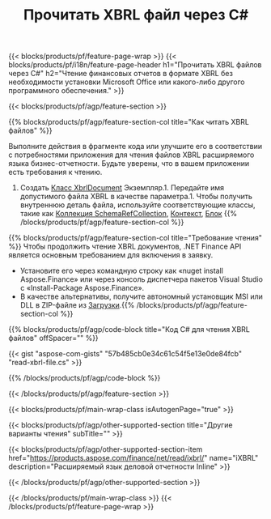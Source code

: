 ﻿---
title: Прочитать XBRL файл через C#
description: Образец кода для чтения файлов XBRL. Используйте пример API кода для чтения пакетных XBRL файлов в приложениях на основе .NET. 
url: /ru/net/read/xbrl/
family: finance
platformtag: net
feature: read
informat: XBRL
outformat: 
otherformats: 
---
{{< blocks/products/pf/feature-page-wrap >}}
{{< blocks/products/pf/i18n/feature-page-header h1="Прочитать XBRL файлов через C#" h2="Чтение финансовых отчетов в формате XBRL без необходимости установки Microsoft Office или какого-либо другого программного обеспечения." >}}

{{< blocks/products/pf/agp/feature-section >}}

{{% blocks/products/pf/agp/feature-section-col title="Как читать XBRL файлов" %}}

Выполните действия в фрагменте кода или улучшите его в соответствии с потребностями приложения для чтения файлов XBRL расширяемого языка бизнес-отчетности. Будьте уверены, что в вашем приложении есть требования к чтению.

1. Создать [Класс XbrlDocument](https://apireference.aspose.com/finance/net/aspose.finance.xbrl/xbrldocument) Экземпляр.1. Передайте имя допустимого файла XBRL в качестве параметра.1. Чтобы получить внутреннюю деталь файла, используйте соответствующие классы, такие как [Коллекция SchemaRefCollection](https://apireference.aspose.com/finance/net/aspose.finance.xbrl/schemarefcollection), [Контекст](https://apireference.aspose.com/finance/net/aspose.finance.xbrl/context), [Блок](https://apireference.aspose.com/finance/net/aspose.finance.xbrl/unit) 
{{% /blocks/products/pf/agp/feature-section-col %}}

{{% blocks/products/pf/agp/feature-section-col title="Требование чтения" %}}
Чтобы продолжить чтение XBRL документов, .NET Finance API является основным требованием для включения в заявку. 
- Установите его через командную строку как «nuget install Aspose.Finance» или через консоль диспетчера пакетов Visual Studio с «Install-Package Aspose.Finance».
- В качестве альтернативы, получите автономный установщик MSI или DLL в ZIP-файле из [Загрузки](https://downloads.aspose.com/finance/net).{{% /blocks/products/pf/agp/feature-section-col %}}

{{% blocks/products/pf/agp/code-block title="Код C# для чтения XBRL файлов" offSpacer="" %}}

{{< gist "aspose-com-gists" "57b485cb0e34c61c54f5e13e0de84fcb" "read-xbrl-file.cs" >}}

{{% /blocks/products/pf/agp/code-block %}}

{{< /blocks/products/pf/agp/feature-section >}}

{{< blocks/products/pf/main-wrap-class isAutogenPage="true" >}}

{{< blocks/products/pf/agp/other-supported-section title="Другие варианты чтения" subTitle="" >}}

{{< blocks/products/pf/agp/other-supported-section-item href="https://products.aspose.com/finance/net/read/ixbrl/" name="iXBRL" description="Расширяемый язык деловой отчетности Inline" >}}

{{< /blocks/products/pf/agp/other-supported-section >}}

{{< /blocks/products/pf/main-wrap-class >}}
{{< /blocks/products/pf/feature-page-wrap >}}